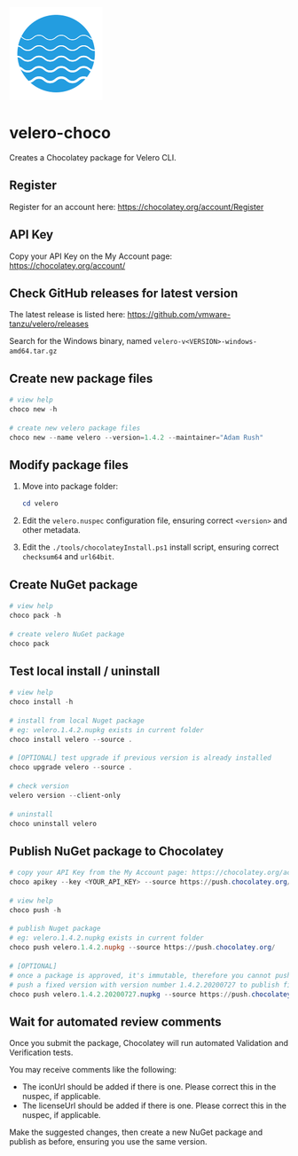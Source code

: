 ![Velero Logo](velero-icon.png "Velero Logo")

# velero-choco

Creates a Chocolatey package for Velero CLI.

## Register

Register for an account here: https://chocolatey.org/account/Register

## API Key

Copy your API Key on the My Account page: https://chocolatey.org/account/

## Check GitHub releases for latest version

The latest release is listed here: https://github.com/vmware-tanzu/velero/releases

Search for the Windows binary, named `velero-v<VERSION>-windows-amd64.tar.gz`

## Create new package files

```powershell
# view help
choco new -h

# create new velero package files
choco new --name velero --version=1.4.2 --maintainer="Adam Rush"
```

## Modify package files

1. Move into package folder:

   ```powershell
   cd velero
   ```

1. Edit the `velero.nuspec` configuration file, ensuring correct `<version>` and other metadata.
1. Edit the `./tools/chocolateyInstall.ps1` install script, ensuring correct `checksum64` and `url64bit`.

## Create NuGet package

```powershell
# view help
choco pack -h

# create velero NuGet package
choco pack
```

## Test local install / uninstall

```powershell
# view help
choco install -h

# install from local Nuget package
# eg: velero.1.4.2.nupkg exists in current folder
choco install velero --source .

# [OPTIONAL] test upgrade if previous version is already installed
choco upgrade velero --source .

# check version
velero version --client-only

# uninstall
choco uninstall velero
```

## Publish NuGet package to Chocolatey

```powershell
# copy your API Key from the My Account page: https://chocolatey.org/account/
choco apikey --key <YOUR_API_KEY> --source https://push.chocolatey.org/

# view help
choco push -h

# publish Nuget package
# eg: velero.1.4.2.nupkg exists in current folder
choco push velero.1.4.2.nupkg --source https://push.chocolatey.org/

# [OPTIONAL]
# once a package is approved, it's immutable, therefore you cannot push this same version.
# push a fixed version with version number 1.4.2.20200727 to publish fixes, eg:
choco push velero.1.4.2.20200727.nupkg --source https://push.chocolatey.org/
```

## Wait for automated review comments

Once you submit the package, Chocolatey will run automated Validation and Verification tests.

You may receive comments like the following:

- The iconUrl should be added if there is one. Please correct this in the nuspec, if applicable.
- The licenseUrl should be added if there is one. Please correct this in the nuspec, if applicable.

Make the suggested changes, then create a new NuGet package and publish as before, ensuring you use the same version.
